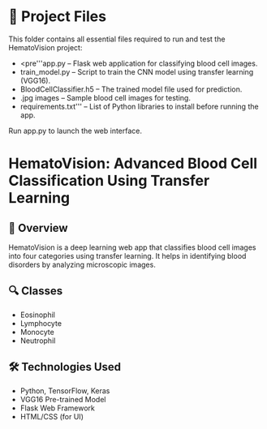 # 📁 Project Files

This folder contains all essential files required to run and test the HematoVision project:

- <pre'''app.py – Flask web application for classifying blood cell images.
- train_model.py – Script to train the CNN model using transfer learning (VGG16).
- BloodCellClassifier.h5 – The trained model file used for prediction.
- .jpg images – Sample blood cell images for testing.
- requirements.txt'''</pre> – List of Python libraries to install before running the app.

Run app.py to launch the web interface.

# HematoVision: Advanced Blood Cell Classification Using Transfer Learning

## 🧠 Overview
HematoVision is a deep learning web app that classifies blood cell images into four categories using transfer learning. It helps in identifying blood disorders by analyzing microscopic images.

## 🔍 Classes
- Eosinophil
- Lymphocyte
- Monocyte
- Neutrophil

## 🛠 Technologies Used
- Python, TensorFlow, Keras
- VGG16 Pre-trained Model
- Flask Web Framework
- HTML/CSS (for UI)

